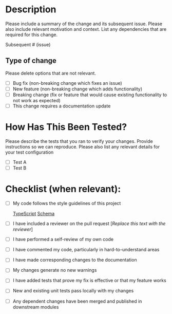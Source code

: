# Description

Please include a summary of the change and its subsequent issue. Please also include relevant motivation and context. List any dependencies that are required for this change.

Subsequent # (issue)

## Type of change

Please delete options that are not relevant.

- [ ] Bug fix (non-breaking change which fixes an issue)
- [ ] New feature (non-breaking change which adds functionality)
- [ ] Breaking change (fix or feature that would cause existing functionality to not work as expected)
- [ ] This change requires a documentation update

# How Has This Been Tested?

Please describe the tests that you ran to verify your changes. Provide instructions so we can reproduce. Please also list any relevant details for your test configuration

- [ ] Test A
- [ ] Test B

# Checklist (when relevant):

- [ ] My code follows the style guidelines of this project

    [TypeScript](https://google.github.io/styleguide/tsguide.html)
[Schema](https://learn.microsoft.com/en-us/previous-versions/windows/desktop/forefront-2010/ee652242(v=vs.100))
- [ ] I have included a reviewer on the pull request [*Replace this text with the reviewer*]
- [ ] I have performed a self-review of my own code
- [ ] I have commented my code, particularly in hard-to-understand areas
- [ ] I have made corresponding changes to the documentation
- [ ] My changes generate no new warnings
- [ ] I have added tests that prove my fix is effective or that my feature works
- [ ] New and existing unit tests pass locally with my changes
- [ ] Any dependent changes have been merged and published in downstream modules
